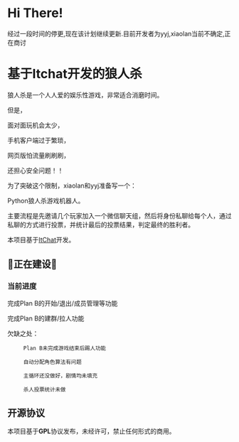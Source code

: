 # Hi There!
经过一段时间的停更,现在该计划继续更新.目前开发者为yyj,xiaolan当前不确定,正在商讨
# 基于Itchat开发的狼人杀
狼人杀是一个人人爱的娱乐性游戏，非常适合消磨时间。

但是，

面对面玩机会太少，

手机客户端过于繁琐，

网页版怕流量刷刷刷，

还担心安全问题！！

为了突破这个限制，xiaolan和yyj准备写一个：

Python狼人杀游戏机器人。

主要流程是先邀请几个玩家加入一个微信聊天组，然后将身份私聊给每个人，通过私聊的方式进行投票，并统计最后的投票结果，判定最终的胜利者。

本项目基于[ItChat](https://github.com/littlecodersh/ItChat)开发。

## 🚧正在建设🚧
### 当前进度
完成Plan B的开始/退出/成员管理等功能

完成Plan B的建群/拉人功能

欠缺之处：

         Plan B未完成游戏结束后踢人功能

         自动分配角色算法有问题

         主循环还没做好，剧情均未填充

         杀人投票统计未做
         
## 开源协议
本项目基于**GPL**协议发布，未经许可，禁止任何形式的商用。
